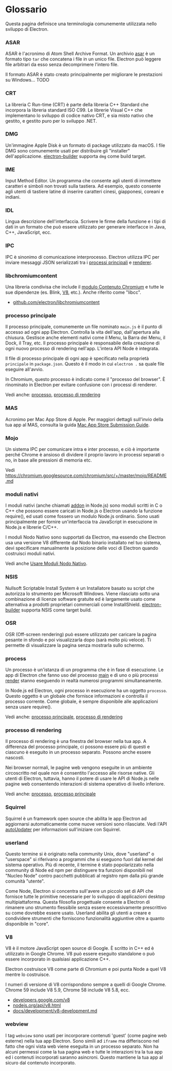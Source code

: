 # Glossario

Questa pagina definisce una terminologia comunemente utilizzata nello sviluppo di Electron.

### ASAR

ASAR è l'acronimo di Atom Shell Archive Format. Un archivio [asar](https://github.com/electron/asar) è un formato tipo `tar` che concatena i file in un unico file. Electron può leggere file arbitrari da esso senza decomprimere l'intero file.

Il formato ASAR è stato creato principalmente per migliorare le prestazioni su Windows... TODO

### CRT

La libreria C Run-time (CRT) è parte della libreria C++ Standard che incorpora la libreria standard ISO C99. Le librerie Visual C++ che implementano lo sviluppo di codice nativo CRT, e sia misto nativo che gestito, e gestito puro per lo sviluppo .NET.

### DMG

Un'immagine Apple Disk è un formato di package utilizzato da macOS. I file DMG sono comunemente usati per distribuire gli "installer" dell'applicazione. [electron-builder](https://github.com/electron-userland/electron-builder) supporta `dmg` come build target.

### IME

Input Method Editor. Un programma che consente agli utenti di immettere caratteri e simboli non trovati sulla tastiera. Ad esempio, questo consente agli utenti di tastiere latine di inserire caratteri cinesi, giapponesi, coreani e indiani.

### IDL

Lingua descrizione dell'interfaccia. Scrivere le firme della funzione e i tipi di dati in un formato che può essere utilizzato per generare interfacce in Java, C++, JavaScript, ecc.

### IPC

IPC è sinonimo di comunicazione interprocesso. Electron utilizza IPC per inviare messaggi JSON serializzati tra i [processi principali](#main-process) e [renderer](#renderer-process).

### libchromiumcontent

Una libreria condivisa che include il [modulo Contenuto Chromium](https://www.chromium.org/developers/content-module) e tutte le sue dipendenze (es. Blink, [V8](#v8), etc.). Anche riferito come "libcc".

- [github.com/electron/libchromiumcontent](https://github.com/electron/libchromiumcontent)

### processo principale

Il processo principale, comunemente un file nominato `main.js` è il punto di accesso ad ogni app Electron. Controlla la vita dell'app, dall'apertura alla chiusura. Gestisce anche elementi nativi come il Menu, la Barra dei Menu, il Dock, il Tray, etc. Il processo principale è responsabile della creazione di ogni nuovo processo di rendering nell'app. L'intera API Node è integrata.

Il file di processo principale di ogni app è specificato nella proprietà `principale` in `package.json`. Questo è il modo in cui `electron .` sa quale file eseguire all'avvio.

In Chromium, questo processo è indicato come il "processo del browser". È rinominato in Electron per evitare confusione con i processi di renderer.

Vedi anche: [processo](#process), [processo di rendering](#renderer-process)

### MAS

Acronimo per Mac App Store di Apple. Per maggiori dettagli sull'invio della tua app al MAS, consulta la guida [Mac App Store Submission Guide](tutorial/mac-app-store-submission-guide.md).

### Mojo

Un sistema IPC per comunicare intra e inter processo, e ciò è importante perché Chrome è ansioso di dividere il proprio lavoro in processi separati o no, in base alle pressioni di memoria etc.

Vedi https://chromium.googlesource.com/chromium/src/+/master/mojo/README.md

### moduli nativi

I moduli nativi (anche chiamati [addon](https://nodejs.org/api/addons.html) in Node.js) sono moduli scritti in C o C++ che possono essere caricati in Node.js o Electron usando la funzione require(), ed usati come fossero un modulo Node.js ordinario. Sono usati principalmente per fornire un'interfaccia tra JavaScript in esecuzione in Node.js e librerie C/C++.

I moduli Nodo Nativo sono supportati da Electron, ma essendo che Electron usa una versione V8 differente dal Nodo binario installato nel tuo sistema, devi specificare manualmente la posizione delle voci di Electron quando costruisci moduli nativi.

Vedi anche [Usare Moduli Nodo Nativo](tutorial/using-native-node-modules.md).

### NSIS

Nullsoft Scriptable Install System è un Installatore basato su script che autorizza lo strumento per Microsoft Windows. Viene rilasciato sotto una combinazione di licenze software gratuite ed è largamente usato come alternativa a prodotti proprietari commerciali come InstallShield. [electron-builder](https://github.com/electron-userland/electron-builder) supporta NSIS come target build.

### OSR

OSR (Off-screen rendering) può essere utilizzato per caricare la pagina pesante in sfondo e poi visualizzarla dopo (sarà molto più veloce). Ti permette di visualizzare la pagina senza mostrarla sullo schermo.

### process

Un processo è un'istanza di un programma che è in fase di esecuzione. Le app di Electron che fanno uso del processo [main](#main-process) e di uno o più processi [render](#renderer-process) stanno eseguendo in realtà numerosi programmi simultaneamente.

In Node.js ed Electron, ogni processo in esecuzione ha un oggetto `processo`. Questo oggetto è un globale che fornisce informazioni e controlla il processo corrente. Come globale, è sempre disponibile alle applicazioni senza usare require().

Vedi anche: [processo principale](#main-process), [processo di rendering](#renderer-process)

### processo di rendering

Il processo di rendering è una finestra del browser nella tua app. A differenza del processo principale, ci possono essere più di questi e ciascuno è eseguito in un processo separato. Possono anche essere nascosti.

Nei browser normali, le pagine web vengono eseguite in un ambiente circoscritto nel quale non è consentito l'accesso alle risorse native. Gli utenti di Electron, tuttavia, hanno il potere di usare le API di Node.js nelle pagine web consentendo interazioni di sistema operativo di livello inferiore.

Vedi anche: [processo](#process), [processo principale](#main-process)

### Squirrel

Squirrel è un framework open source che abilita le app Electron ad aggiornarsi automaticamente come nuove versioni sono rilasciate. Vedi l'API [autoUpdater](api/auto-updater.md) per informazioni sull'iniziare con Squirrel.

### userland

Questo termine si è originato nella community Unix, dove "userland" o "userspace" si riferivano a programmi che si eseguono fuori dal kernel del sistema operativo. Più di recente, il termine è stato popolarizzato nella community di Node ed npm per distinguere tra funzioni disponibili nel "Nucleo Node" contro pacchetti pubblicati al registro npm dalla più grande comunità "utente".

Come Node, Electron si concentra sull'avere un piccolo set di API che fornisce tutte le primitive necessarie per lo sviluppo di applicazioni desktop multipiattaforma. Questa filosofia progettuale consente a Electron di rimanere uno strumento flessibile senza essere eccessivamente prescrittivo su come dovrebbe essere usato. Userland abilita gli utenti a creare e condividere strumenti che forniscono funzionalità aggiuntive oltre a quanto disponibile in "core".

### V8

V8 è il motore JavaScript open source di Google. È scritto in C++ ed è utilizzato in Google Chrome. V8 può essere eseguito standalone o può essere incorporato in qualsiasi applicazione C++.

Electron costruisce V8 come parte di Chromium e poi punta Node a quel V8 mentre lo costruisce.

I numeri di versione di V8 corrispondono sempre a quelli di Google Chrome. Chrome 59 include V8 5.9, Chrome 58 include V8 5.8, ecc.

- [developers.google.com/v8](https://developers.google.com/v8)
- [nodejs.org/api/v8.html](https://nodejs.org/api/v8.html)
- [docs/development/v8-development.md](development/v8-development.md)

### webview

I tag `webview` sono usati per incorporare contenuti 'guest' (come pagine web esterne) nella tua app Electron. Sono simili ad `iframe` ma differiscono nel fatto che ogni vista web viene eseguita in un processo separato. Non ha alcuni permessi come la tua pagina web e tutte le interazioni tra la tua app ed i contenuti incorporati saranno asincroni. Questo mantiene la tua app al sicuro dal contenuto incorporato.
